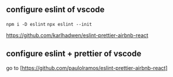 ## configure eslint of vscode

`npm i -D eslint`
`npx eslint --init`

https://github.com/karlhadwen/eslint-prettier-airbnb-react

## configure eslint + prettier of vscode

go to [https://github.com/paulolramos/eslint-prettier-airbnb-react]
